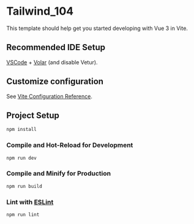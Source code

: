 # Tailwind_104

This template should help get you started developing with Vue 3 in Vite.

## Recommended IDE Setup

[VSCode](https://code.visualstudio.com/) + [Volar](https://marketplace.visualstudio.com/items?itemName=Vue.volar) (and disable Vetur).

## Customize configuration

See [Vite Configuration Reference](https://vitejs.dev/config/).

## Project Setup

```sh
npm install
```

### Compile and Hot-Reload for Development

```sh
npm run dev
```

### Compile and Minify for Production

```sh
npm run build
```

### Lint with [ESLint](https://eslint.org/)

```sh
npm run lint
```

<!-- 
問題處理 : 
** 1024 那個問題版面可能再看要怎處理**
** 是否要做 mobile 下拉式效果 **

1. mobile hamburger menu 要弄成斜線叉叉 => 可以算完成吧??
-->
